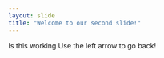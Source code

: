 ```yaml
---
layout: slide
title: "Welcome to our second slide!"
---
```

Is this working
Use the left arrow to go back!
